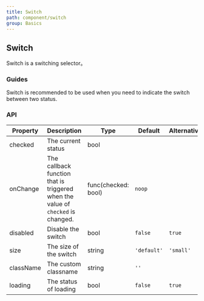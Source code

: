 ```yaml
---
title: Switch
path: component/switch
group: Basics
---
```


## Switch

Switch is a switching selector。

### Guides

Switch is recommended to be used when you need to indicate the switch between two status.

### API

| Property  | Description                                                                     | Type                | Default     | Alternative |
| --------- | ------------------------------------------------------------------------------- | ------------------- | ----------- | ----------- |
| checked   | The current status                                                              | bool                |             |             |
| onChange  | The callback function that is triggered when the value of `checked` is changed. | func(checked: bool) | `noop`      |             |
| disabled  | Disable the switch                                                              | bool                | `false`     | `true`      |
| size      | The size of the switch                                                          | string              | `'default'` | `'small'`   |
| className | The custom classname                                                            | string              | `''`        |             |
| loading   | The status of loading                                                           | bool                | `false`     | `true`      |
